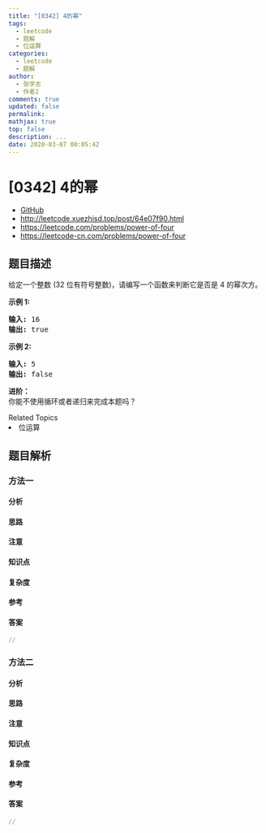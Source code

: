 ```yaml
---
title: "[0342] 4的幂"
tags:
  - leetcode
  - 题解
  - 位运算
categories:
  - leetcode
  - 题解
author:
  - 张学志
  - 作者2
comments: true
updated: false
permalink:
mathjax: true
top: false
description: ...
date: 2020-03-07 00:05:42
---
```



# [0342] 4的幂
* [GitHub](https://github.com/algoboy101/LeetCodeCrowdsource/tree/master/_posts/QA/%5B0342%5D%204%E7%9A%84%E5%B9%82.md)
* http://leetcode.xuezhisd.top/post/64e07f90.html
* https://leetcode.com/problems/power-of-four
* https://leetcode-cn.com/problems/power-of-four


## 题目描述

<p>给定一个整数 (32 位有符号整数)，请编写一个函数来判断它是否是 4&nbsp;的幂次方。</p>

<p><strong>示例 1:</strong></p>

<pre><strong>输入: </strong>16
<strong>输出: </strong>true
</pre>

<p><strong>示例 2:</strong></p>

<pre><strong>输入: </strong>5
<strong>输出: </strong>false</pre>

<p><strong>进阶：</strong><br>
你能不使用循环或者递归来完成本题吗？</p>
<div><div>Related Topics</div><div><li>位运算</li></div></div>


## 题目解析


### 方法一

#### 分析

#### 思路

#### 注意

#### 知识点

#### 复杂度

#### 参考

#### 答案

```cpp
//
```


### 方法二

#### 分析

#### 思路

#### 注意

#### 知识点

#### 复杂度

#### 参考

#### 答案

```cpp
//
```


